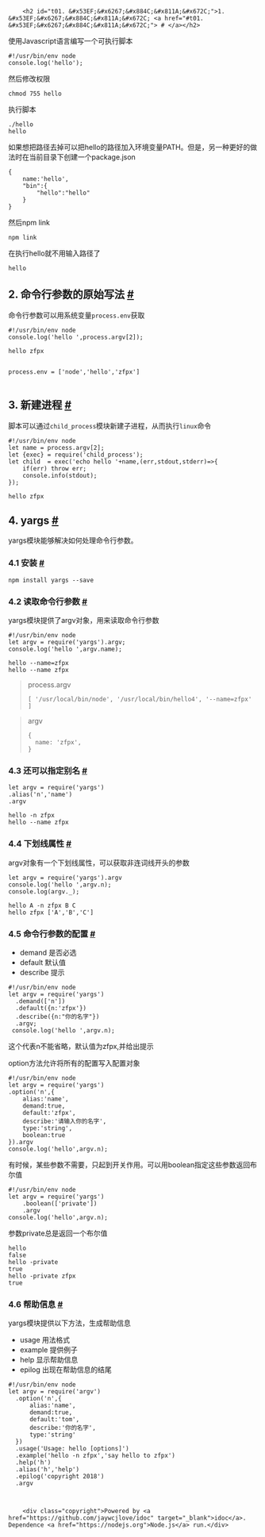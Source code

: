 
        <h2 id="t01. &#x53EF;&#x6267;&#x884C;&#x811A;&#x672C;">1. &#x53EF;&#x6267;&#x884C;&#x811A;&#x672C; <a href="#t01. &#x53EF;&#x6267;&#x884C;&#x811A;&#x672C;"> # </a></h2>
<p>&#x4F7F;&#x7528;Javascript&#x8BED;&#x8A00;&#x7F16;&#x5199;&#x4E00;&#x4E2A;&#x53EF;&#x6267;&#x884C;&#x811A;&#x672C;</p>
<pre><code class="lang-javascript">#!/usr/bin/env node
console.log(&apos;hello&apos;);
</code></pre>
<p>&#x7136;&#x540E;&#x4FEE;&#x6539;&#x6743;&#x9650;</p>
<pre><code class="lang-javascript">chmod 755 hello
</code></pre>
<p>&#x6267;&#x884C;&#x811A;&#x672C;</p>
<pre><code class="lang-javascript">./hello
hello
</code></pre>
<p>&#x5982;&#x679C;&#x60F3;&#x628A;&#x8DEF;&#x5F84;&#x53BB;&#x6389;&#x53EF;&#x4EE5;&#x628A;hello&#x7684;&#x8DEF;&#x5F84;&#x52A0;&#x5165;&#x73AF;&#x5883;&#x53D8;&#x91CF;PATH&#x3002;&#x4F46;&#x662F;&#xFF0C;&#x53E6;&#x4E00;&#x79CD;&#x66F4;&#x597D;&#x7684;&#x505A;&#x6CD5;&#x65F6;&#x5728;&#x5F53;&#x524D;&#x76EE;&#x5F55;&#x4E0B;&#x521B;&#x5EFA;&#x4E00;&#x4E2A;package.json</p>
<pre><code class="lang-javascript">{
    name:&apos;hello&apos;,
    &quot;bin&quot;:{
        &quot;hello&quot;:&quot;hello&quot;
    }
}
</code></pre>
<p>&#x7136;&#x540E;npm link</p>
<pre><code class="lang-javascript">npm link
</code></pre>
<p>&#x5728;&#x6267;&#x884C;hello&#x5C31;&#x4E0D;&#x7528;&#x8F93;&#x5165;&#x8DEF;&#x5F84;&#x4E86;</p>
<pre><code class="lang-javascript">hello
</code></pre>
<h2 id="t12. &#x547D;&#x4EE4;&#x884C;&#x53C2;&#x6570;&#x7684;&#x539F;&#x59CB;&#x5199;&#x6CD5;">2. &#x547D;&#x4EE4;&#x884C;&#x53C2;&#x6570;&#x7684;&#x539F;&#x59CB;&#x5199;&#x6CD5; <a href="#t12. &#x547D;&#x4EE4;&#x884C;&#x53C2;&#x6570;&#x7684;&#x539F;&#x59CB;&#x5199;&#x6CD5;"> # </a></h2>
<p> &#x547D;&#x4EE4;&#x884C;&#x53C2;&#x6570;&#x53EF;&#x4EE5;&#x7528;&#x7CFB;&#x7EDF;&#x53D8;&#x91CF;<code>process.env</code>&#x83B7;&#x53D6;</p>
<pre><code class="lang-javascript">#!/usr/bin/env node
console.log(&apos;hello &apos;,process.argv[2]);
</code></pre>
<pre><code>hello zfpx

process.env = [&apos;node&apos;,&apos;hello&apos;,&apos;zfpx&apos;]
</code></pre><h2 id="t23. &#x65B0;&#x5EFA;&#x8FDB;&#x7A0B;">3. &#x65B0;&#x5EFA;&#x8FDB;&#x7A0B; <a href="#t23. &#x65B0;&#x5EFA;&#x8FDB;&#x7A0B;"> # </a></h2>
<p>&#x811A;&#x672C;&#x53EF;&#x4EE5;&#x901A;&#x8FC7;<code>child_process</code>&#x6A21;&#x5757;&#x65B0;&#x5EFA;&#x5B50;&#x8FDB;&#x7A0B;&#xFF0C;&#x4ECE;&#x800C;&#x6267;&#x884C;<code>linux</code>&#x547D;&#x4EE4;</p>
<pre><code class="lang-javascript">#!/usr/bin/env node
let name = process.argv[2];
let {exec} = require(&apos;child_process&apos;);
let child  = exec(&apos;echo hello &apos;+name,(err,stdout,stderr)=&gt;{
    if(err) throw err;
    console.info(stdout);
});
</code></pre>
<pre><code class="lang-javascript">hello zfpx
</code></pre>
<h2 id="t34. yargs">4. yargs <a href="#t34. yargs"> # </a></h2>
<p>yargs&#x6A21;&#x5757;&#x80FD;&#x591F;&#x89E3;&#x51B3;&#x5982;&#x4F55;&#x5904;&#x7406;&#x547D;&#x4EE4;&#x884C;&#x53C2;&#x6570;&#x3002;</p>
<h3 id="t44.1 &#x5B89;&#x88C5;">4.1 &#x5B89;&#x88C5; <a href="#t44.1 &#x5B89;&#x88C5;"> # </a></h3>
<pre><code class="lang-javascript">npm install yargs --save
</code></pre>
<h3 id="t54.2 &#x8BFB;&#x53D6;&#x547D;&#x4EE4;&#x884C;&#x53C2;&#x6570;">4.2 &#x8BFB;&#x53D6;&#x547D;&#x4EE4;&#x884C;&#x53C2;&#x6570; <a href="#t54.2 &#x8BFB;&#x53D6;&#x547D;&#x4EE4;&#x884C;&#x53C2;&#x6570;"> # </a></h3>
<p>yargs&#x6A21;&#x5757;&#x63D0;&#x4F9B;&#x4E86;argv&#x5BF9;&#x8C61;&#xFF0C;&#x7528;&#x6765;&#x8BFB;&#x53D6;&#x547D;&#x4EE4;&#x884C;&#x53C2;&#x6570;</p>
<pre><code class="lang-javascript">#!/usr/bin/env node
let argv = require(&apos;yargs&apos;).argv;
console.log(&apos;hello &apos;,argv.name);
</code></pre>
<pre><code class="lang-javascript">hello --name=zfpx
hello --name zfpx
</code></pre>
<blockquote>
<p>process.argv</p>
<pre><code>[ &apos;/usr/local/bin/node&apos;, &apos;/usr/local/bin/hello4&apos;, &apos;--name=zfpx&apos; ]
</code></pre></blockquote>
<blockquote>
<p>argv</p>
<pre><code>{
  name: &apos;zfpx&apos;,
}
</code></pre></blockquote>
<h3 id="t64.3 &#x8FD8;&#x53EF;&#x4EE5;&#x6307;&#x5B9A;&#x522B;&#x540D;">4.3 &#x8FD8;&#x53EF;&#x4EE5;&#x6307;&#x5B9A;&#x522B;&#x540D; <a href="#t64.3 &#x8FD8;&#x53EF;&#x4EE5;&#x6307;&#x5B9A;&#x522B;&#x540D;"> # </a></h3>
<pre><code class="lang-javascript">let argv = require(&apos;yargs&apos;)
.alias(&apos;n&apos;,&apos;name&apos;)
.argv
</code></pre>
<pre><code class="lang-javascript">hello -n zfpx
hello --name zfpx
</code></pre>
<h3 id="t74.4 &#x4E0B;&#x5212;&#x7EBF;&#x5C5E;&#x6027;">4.4 &#x4E0B;&#x5212;&#x7EBF;&#x5C5E;&#x6027; <a href="#t74.4 &#x4E0B;&#x5212;&#x7EBF;&#x5C5E;&#x6027;"> # </a></h3>
<p>argv&#x5BF9;&#x8C61;&#x6709;&#x4E00;&#x4E2A;&#x4E0B;&#x5212;&#x7EBF;&#x5C5E;&#x6027;&#xFF0C;&#x53EF;&#x4EE5;&#x83B7;&#x53D6;&#x975E;&#x8FDE;&#x8BCD;&#x7EBF;&#x5F00;&#x5934;&#x7684;&#x53C2;&#x6570;</p>
<pre><code class="lang-javascript">let argv = require(&apos;yargs&apos;).argv
console.log(&apos;hello &apos;,argv.n);
console.log(argv._);
</code></pre>
<pre><code class="lang-javascript">hello A -n zfpx B C
hello zfpx [&apos;A&apos;,&apos;B&apos;,&apos;C&apos;]
</code></pre>
<h3 id="t84.5 &#x547D;&#x4EE4;&#x884C;&#x53C2;&#x6570;&#x7684;&#x914D;&#x7F6E;">4.5 &#x547D;&#x4EE4;&#x884C;&#x53C2;&#x6570;&#x7684;&#x914D;&#x7F6E; <a href="#t84.5 &#x547D;&#x4EE4;&#x884C;&#x53C2;&#x6570;&#x7684;&#x914D;&#x7F6E;"> # </a></h3>
<ul>
<li>demand &#x662F;&#x5426;&#x5FC5;&#x9009;</li>
<li>default &#x9ED8;&#x8BA4;&#x503C;</li>
<li>describe &#x63D0;&#x793A;</li>
</ul>
<pre><code class="lang-javascript">#!/usr/bin/env node
let argv = require(&apos;yargs&apos;)
  .demand([&apos;n&apos;])
  .default({n:&apos;zfpx&apos;})
  .describe({n:&quot;&#x4F60;&#x7684;&#x540D;&#x5B57;&quot;})
  .argv;
 console.log(&apos;hello &apos;,argv.n); 
</code></pre>
<p>&#x8FD9;&#x4E2A;&#x4EE3;&#x8868;n&#x4E0D;&#x80FD;&#x7701;&#x7565;&#xFF0C;&#x9ED8;&#x8BA4;&#x503C;&#x4E3A;zfpx,&#x5E76;&#x7ED9;&#x51FA;&#x63D0;&#x793A;</p>
<p>option&#x65B9;&#x6CD5;&#x5141;&#x8BB8;&#x5C06;&#x6240;&#x6709;&#x7684;&#x914D;&#x7F6E;&#x5199;&#x5165;&#x914D;&#x7F6E;&#x5BF9;&#x8C61;</p>
<pre><code class="lang-javascript">#!/usr/bin/env node
let argv = require(&apos;yargs&apos;)
.option(&apos;n&apos;,{
    alias:&apos;name&apos;,
    demand:true,
    default:&apos;zfpx&apos;,
    describe:&apos;&#x8BF7;&#x8F93;&#x5165;&#x4F60;&#x7684;&#x540D;&#x5B57;&apos;,
    type:&apos;string&apos;,
    boolean:true
}).argv
console.log(&apos;hello&apos;,argv.n);
</code></pre>
<p>&#x6709;&#x65F6;&#x5019;&#xFF0C;&#x67D0;&#x4E9B;&#x53C2;&#x6570;&#x4E0D;&#x9700;&#x8981;&#xFF0C;&#x53EA;&#x8D77;&#x5230;&#x5F00;&#x5173;&#x4F5C;&#x7528;&#x3002;&#x53EF;&#x4EE5;&#x7528;boolean&#x6307;&#x5B9A;&#x8FD9;&#x4E9B;&#x53C2;&#x6570;&#x8FD4;&#x56DE;&#x5E03;&#x5C14;&#x503C;</p>
<pre><code class="lang-javascript">#!/usr/bin/env node
let argv = require(&apos;yargs&apos;)
    .boolean([&apos;private&apos;])
    .argv
console.log(&apos;hello&apos;,argv.n);    
</code></pre>
<p>&#x53C2;&#x6570;private&#x603B;&#x662F;&#x8FD4;&#x56DE;&#x4E00;&#x4E2A;&#x5E03;&#x5C14;&#x503C;</p>
<pre><code class="lang-javascript">hello 
false
hello -private
true
hello -private zfpx   
true
</code></pre>
<h3 id="t94.6 &#x5E2E;&#x52A9;&#x4FE1;&#x606F;">4.6 &#x5E2E;&#x52A9;&#x4FE1;&#x606F; <a href="#t94.6 &#x5E2E;&#x52A9;&#x4FE1;&#x606F;"> # </a></h3>
<p>yargs&#x6A21;&#x5757;&#x63D0;&#x4F9B;&#x4EE5;&#x4E0B;&#x65B9;&#x6CD5;&#xFF0C;&#x751F;&#x6210;&#x5E2E;&#x52A9;&#x4FE1;&#x606F;</p>
<ul>
<li>usage &#x7528;&#x6CD5;&#x683C;&#x5F0F;</li>
<li>example &#x63D0;&#x4F9B;&#x4F8B;&#x5B50;</li>
<li>help &#x663E;&#x793A;&#x5E2E;&#x52A9;&#x4FE1;&#x606F;</li>
<li>epilog &#x51FA;&#x73B0;&#x5728;&#x5E2E;&#x52A9;&#x4FE1;&#x606F;&#x7684;&#x7ED3;&#x5C3E;</li>
</ul>
<pre><code class="lang-javascript">#!/usr/bin/env node
let argv = require(&apos;argv&apos;)
  .option(&apos;n&apos;,{
      alias:&apos;name&apos;,
      demand:true,
      default:&apos;tom&apos;,
      describe:&apos;&#x4F60;&#x7684;&#x540D;&#x5B57;&apos;,
      type:&apos;string&apos;
  })
  .usage(&apos;Usage: hello [options]&apos;)
  .example(&apos;hello -n zfpx&apos;,&apos;say hello to zfpx&apos;)
  .help(&apos;h&apos;)
  .alias(&apos;h&apos;,&apos;help&apos;)
  .epilog(&apos;copyright 2018&apos;)
  .argv

</code></pre>

        <div class="copyright">Powered by <a href="https://github.com/jaywcjlove/idoc" target="_blank">idoc</a>. Dependence <a href="https://nodejs.org">Node.js</a> run.</div>
    